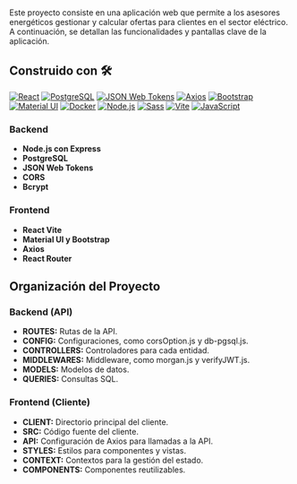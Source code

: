<h1 align="Proyecto Full Stack: Calculadora de Ofertas Energéticas"></h1>

<p> Este proyecto consiste en una aplicación web que permite a los asesores energéticos gestionar y calcular ofertas para clientes en el sector eléctrico. A continuación, se detallan las funcionalidades y pantallas clave de la aplicación. </p>

<h2>Construido con 🛠️</h2>

[![React](https://img.shields.io/badge/React-20232A?style=for-the-badge&logo=react&logoColor=61DAFB)](https://reactjs.org/)
[![PostgreSQL](https://img.shields.io/badge/PostgreSQL-316192?style=for-the-badge&logo=postgresql&logoColor=white)](https://www.postgresql.org/)
[![JSON Web Tokens](https://img.shields.io/badge/JWT-000000?style=for-the-badge&logo=JSON%20web%20tokens&logoColor=white)](https://jwt.io/)
[![Axios](https://img.shields.io/badge/axios-671ddf?&style=for-the-badge&logo=axios&logoColor=white)](https://axios-http.com/)
[![Bootstrap](https://img.shields.io/badge/Bootstrap-563D7C?style=for-the-badge&logo=bootstrap&logoColor=white)](https://getbootstrap.com/)
[![Material UI](https://img.shields.io/badge/Material%20UI-007FFF?style=for-the-badge&logo=mui&logoColor=white)](https://mui.com/)
[![Docker](https://img.shields.io/badge/Docker-2CA5E0?style=for-the-badge&logo=docker&logoColor=white)](https://www.docker.com/)
[![Node.js](https://img.shields.io/badge/Node%20js-339933?style=for-the-badge&logo=nodedotjs&logoColor=white)](https://nodejs.org/)
[![Sass](https://img.shields.io/badge/Sass-CC6699?style=for-the-badge&logo=sass&logoColor=white)](https://sass-lang.com/)
[![Vite](https://img.shields.io/badge/Vite-B73BFE?style=for-the-badge&logo=vite&logoColor=FFD62E)](https://vitejs.dev/)
[![JavaScript](https://img.shields.io/badge/JavaScript-323330?style=for-the-badge&logo=javascript&logoColor=F7DF1E)](https://developer.mozilla.org/en-US/docs/Web/JavaScript)


<h3>Backend</h3>
    <ul>
    <li><strong>Node.js con Express</strong></li>
    <li><strong>PostgreSQL</strong></li>
    <li><strong>JSON Web Tokens</strong></li>
    <li><strong>CORS</strong></li>
    <li><strong>Bcrypt</strong></li>
  </ul>

<h3>Frontend</h3>
  <ul>
    <li><strong>React Vite</strong></li>
    <li><strong>Material UI y Bootstrap</strong></li>
    <li><strong>Axios</strong></li>
    <li><strong>React Router</strong></li>
  </ul>

<h2>Organización del Proyecto</h2>

<h3>Backend (API)</h3>
<ul>
  <li><strong>ROUTES:</strong> Rutas de la API.</li>
  <li><strong>CONFIG:</strong> Configuraciones, como corsOption.js y db-pgsql.js.</li>
  <li><strong>CONTROLLERS:</strong> Controladores para cada entidad.</li>
  <li><strong>MIDDLEWARES:</strong> Middleware, como morgan.js y verifyJWT.js.</li>
  <li><strong>MODELS:</strong> Modelos de datos.</li>
  <li><strong>QUERIES:</strong> Consultas SQL.</li>
</ul>

<h3>Frontend (Cliente)</h3>
<ul>
  <li><strong>CLIENT:</strong> Directorio principal del cliente.</li>
  <li><strong>SRC:</strong> Código fuente del cliente.</li>
  <li><strong>API:</strong> Configuración de Axios para llamadas a la API.</li>
  <li><strong>STYLES:</strong> Estilos para componentes y vistas.</li>
  <li><strong>CONTEXT:</strong> Contextos para la gestión del estado.</li>
  <li><strong>COMPONENTS:</strong> Componentes reutilizables.</li>
</ul>

